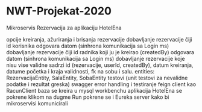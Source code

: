 # NWT-Projekat-2020

Mikroservis Rezervacija za aplikaciju HotelEna

opcije kreiranja, ažuriranja i brisanja rezervacije 
dobavljanje rezervacije čiji id korisnika odgovara datom (sinhrona komunikacija sa Login ms)
dobavljanje rezervacije čiji id radnika koji ju je kreirao (createdBy) odgovara datom (sinhrona komunikacija sa Login ms)
dobavljanje rezervacije koje nisu vise validne
sadrzi id (rezervacije, userId, createdBy), datum kreiranja, datume početka i kraja validnosti, fk na sobu i salu.
entities: RezervacijaEntity, SalaEntity, SobaEntity
testovi (unit testovi za nevalidne podatke i rezultat greska)
swagger
error handling i testiranje
feign client kao RacunClient
baza se kreira u mysql workbenchu
aplikacija HotelEna se pokrene klikom na dugme Run
pokrene se i Eureka server kako bi mikroservisi komunicirali
